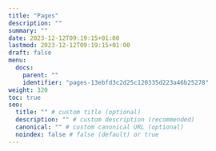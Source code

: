 ```yaml
---
title: "Pages"
description: ""
summary: ""
date: 2023-12-12T09:19:15+01:00
lastmod: 2023-12-12T09:19:15+01:00
draft: false
menu:
  docs:
    parent: ""
    identifier: "pages-13ebfd3c2d25c120335d223a46b25278"
weight: 320
toc: true
seo:
  title: "" # custom title (optional)
  description: "" # custom description (recommended)
  canonical: "" # custom canonical URL (optional)
  noindex: false # false (default) or true
---
```

